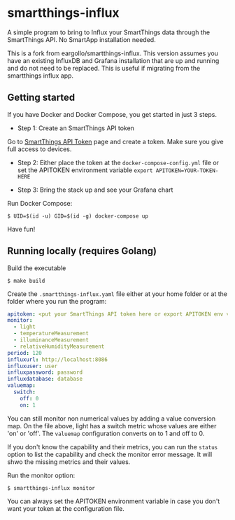 # smartthings-influx

A simple program to bring to Influx your SmartThings data through the SmartThings API. No SmartApp installation needed.

This is a fork from eargollo/smartthings-influx.  This version assumes you have an existing InfluxDB and Grafana installation that are
up and running and do not need to be replaced.  This is useful if migrating from the smartthings influx app.

## Getting started

If you have Docker and Docker Compose, you get started in just 3 steps.

- Step 1: Create an SmartThings API token

Go to [SmartThings API Token](https://account.smartthings.com/tokens) page and create a token. Make sure you give full access to devices.

- Step 2: Either place the token at the `docker-compose-config.yml` file or set the APITOKEN environment variable `export APITOKEN=YOUR-TOKEN-HERE`

- Step 3: Bring the stack up and see your Grafana chart

Run Docker Compose:
```
$ UID=$(id -u) GID=$(id -g) docker-compose up
```

Have fun!

## Running locally (requires Golang)

Build the executable
```
$ make build
```

Create the `.smartthings-influx.yaml` file either at your home folder or at the folder where you run the program:

```yaml
apitoken: <put your SmartThings API token here or export APITOKEN env var>
monitor:
  - light
  - temperatureMeasurement
  - illuminanceMeasurement
  - relativeHumidityMeasurement
period: 120
influxurl: http://localhost:8086
influxuser: user
influxpassword: password
influxdatabase: database
valuemap:
  switch: 
    off: 0
    on: 1
```

You can still monitor non numerical values by adding a value conversion map. On the file above, light has a switch metric whose values are either 'on' or 'off'. The `valuemap` configuration converts on to 1 and off to 0.

If you don't know the capability and their metrics, you can run the `status` option to list the capability and check the monitor error message. It will shwo the missing metrics and their values.

Run the monitor option:
```
$ smartthings-influx monitor
```

You can always set the APITOKEN environment variable in case you don't want your token at the configuration file.
